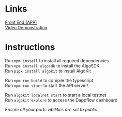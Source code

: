 # Links
[Front End (APP)](https://github.com/u2496690/social-media-app)\
[Video Demonstration](https://uelac-my.sharepoint.com/:v:/g/personal/u2496690_uel_ac_uk/EW6Cvdj6WFtEusNZghQjfYsBCVIcVoea_NNv1q4-pXizcA?e=UYjW6Y)

# Instructions
Run ```npm install``` to install all required dependencies\
Run ```npm install algosdk``` to install the AlgoSDK\
Run ```pipx install algokit``` to install AlgoKit

Run ```npm run build``` to compile the typescript\
Run ```npm run start``` to start the API server\

Run ```algokit localnet start``` to start a local testnet\
Run ```algokit explore``` to access the Dappflow dashboard

*Ensure all your ports vibilities are set to public*

